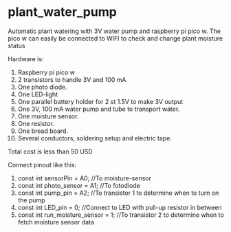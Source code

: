 # plant_water_pump
Automatic plant watering with 3V water pump and raspberry pi pico w. The pico w can easily be connected to WIFI to check and change plant moisture status


Hardware is:
1. Raspberry pi pico w
2. 2 transistors to handle 3V and 100 mA
3. One photo diode.
4. One LED-light
5. One parallel battery holder for 2 st 1.5V to make 3V output
6. One 3V, 100 mA water pump and tube to transport water.
7. One moisture sensor.
8. One resistor.
9. One bread board.
10. Several conductors, soldering setup and electric tape.


Total cost is less than 50 USD  


Connect pinout like this:
1. const int sensorPin = A0; //To moisture-sensor
2. const int photo_sensor = A1; //To fotodiode 
3. const int pump_pin = A2; //To transistor 1 to determine when to turn on the pump
4. const int LED_pin = 0; //Connect to LED with pull-up resistor in between 
5. const int run_moisture_sensor = 1; //To transistor 2 to determine when to fetch moisture sensor data
